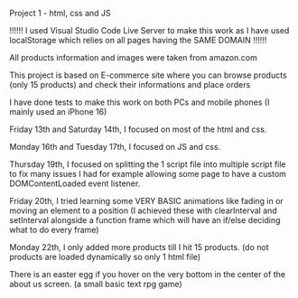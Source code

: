 Project 1 - html, css and JS

!!!!!! I used Visual Studio Code Live Server to make this work as I have used localStorage which relies on all pages having the SAME DOMAIN !!!!!!


All products information and images were taken from amazon.com

This project is based on E-commerce site where you can browse products (only 15 products) and check their informations and place orders

I have done tests to make this work on both PCs and mobile phones (I mainly used an iPhone 16)

Friday 13th and Saturday 14th, I focused on most of the html and css.

Monday 16th and Tuesday 17th, I focused on JS and css.

Thursday 19th, I focused on splitting the 1 script file into multiple script file to fix many issues I had for example allowing some page to have a custom DOMContentLoaded event listener.

Friday 20th, I tried learning some VERY BASIC animations like fading in or moving an element to a position (I achieved these with clearInterval and setInterval alongside a function frame which will have an if/else deciding what to do every frame)

Monday 22th, I only added more products till I hit 15 products. (do not products are loaded dynamically so only 1 html file)

There is an easter egg if you hover on the very bottom in the center of the about us screen. (a small basic text rpg game)
